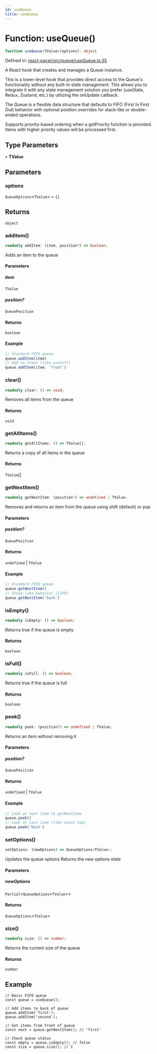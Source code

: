 ```yaml
---
id: useQueue
title: useQueue
---
```


<!-- DO NOT EDIT: this page is autogenerated from the type comments -->

# Function: useQueue()

```ts
function useQueue<TValue>(options): object
```

Defined in: [react-pacer/src/queue/useQueue.ts:35](https://github.com/TanStack/pacer/blob/main/packages/react-pacer/src/queue/useQueue.ts#L35)

A React hook that creates and manages a Queue instance.

This is a lower-level hook that provides direct access to the Queue's functionality without
any built-in state management. This allows you to integrate it with any state management solution
you prefer (useState, Redux, Zustand, etc.) by utilizing the onUpdate callback.

The Queue is a flexible data structure that defaults to FIFO (First In First Out) behavior
with optional position overrides for stack-like or double-ended operations.

Supports priority-based ordering when a getPriority function is provided.
Items with higher priority values will be processed first.

## Type Parameters

• **TValue**

## Parameters

### options

`QueueOptions`\<`TValue`\> = `{}`

## Returns

`object`

### addItem()

```ts
readonly addItem: (item, position?) => boolean;
```

Adds an item to the queue

#### Parameters

##### item

`TValue`

##### position?

`QueuePosition`

#### Returns

`boolean`

#### Example

```ts
// Standard FIFO queue
queue.addItem(item)
// Add to front (like unshift)
queue.addItem(item, 'front')
```

### clear()

```ts
readonly clear: () => void;
```

Removes all items from the queue

#### Returns

`void`

### getAllItems()

```ts
readonly getAllItems: () => TValue[];
```

Returns a copy of all items in the queue

#### Returns

`TValue`[]

### getNextItem()

```ts
readonly getNextItem: (position?) => undefined | TValue;
```

Removes and returns an item from the queue using shift (default) or pop

#### Parameters

##### position?

`QueuePosition`

#### Returns

`undefined` \| `TValue`

#### Example

```ts
// Standard FIFO queue
queue.getNextItem()
// Stack-like behavior (LIFO)
queue.getNextItem('back')
```

### isEmpty()

```ts
readonly isEmpty: () => boolean;
```

Returns true if the queue is empty

#### Returns

`boolean`

### isFull()

```ts
readonly isFull: () => boolean;
```

Returns true if the queue is full

#### Returns

`boolean`

### peek()

```ts
readonly peek: (position?) => undefined | TValue;
```

Returns an item without removing it

#### Parameters

##### position?

`QueuePosition`

#### Returns

`undefined` \| `TValue`

#### Example

```ts
// Look at next item to getNextItem
queue.peek()
// Look at last item (like stack top)
queue.peek('back')
```

### setOptions()

```ts
setOptions: (newOptions) => QueueOptions<TValue>;
```

Updates the queue options
Returns the new options state

#### Parameters

##### newOptions

`Partial`\<`QueueOptions`\<`TValue`\>\>

#### Returns

`QueueOptions`\<`TValue`\>

### size()

```ts
readonly size: () => number;
```

Returns the current size of the queue

#### Returns

`number`

## Example

```tsx
// Basic FIFO queue
const queue = useQueue();

// Add items to back of queue
queue.addItem('first');
queue.addItem('second');

// Get items from front of queue
const next = queue.getNextItem(); // 'first'

// Check queue status
const empty = queue.isEmpty(); // false
const size = queue.size(); // 1
```
